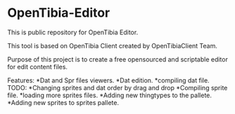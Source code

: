 OpenTibia-Editor
================

This is public repository for OpenTibia Editor. 

This tool is based on OpenTibia Client created by OpenTibiaClient Team. 

Purpose of this project is to create a free opensourced and scriptable editor 
for edit content files.


Features: 
 *Dat and Spr files viewers.
 *Dat edition.
 *compiling dat file.
TODO:
 *Changing sprites and dat order by drag and drop
 *Compiling sprite file.
 *loading more sprites files. 
 *Adding new thingtypes to the pallete. 
 *Adding new sprites to sprites pallete.
 
